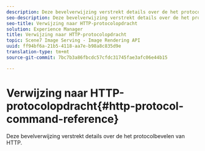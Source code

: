 ```yaml
---
description: Deze bevelverwijzing verstrekt details over de het protocolbevelen van HTTP.
seo-description: Deze bevelverwijzing verstrekt details over de het protocolbevelen van HTTP.
seo-title: Verwijzing naar HTTP-protocolopdracht
solution: Experience Manager
title: Verwijzing naar HTTP-protocolopdracht
topic: Scene7 Image Serving - Image Rendering API
uuid: ff94bf6a-21b5-4118-aa7e-b98a8c835d9e
translation-type: tm+mt
source-git-commit: 7bc7b3a86fbcdc57cfdc31745fae3afc06e44b15

---
```



# Verwijzing naar HTTP-protocolopdracht{#http-protocol-command-reference}

Deze bevelverwijzing verstrekt details over de het protocolbevelen van HTTP.

